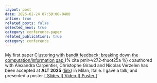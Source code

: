 ```yaml
---
layout: post
date: 2025-02-24 07:59:00-0400
inline: true
related_posts: false
selected_news: true
category: conference-paper
related_publications: true
category: conference
---
```

My first paper <a href="https://raw.githubusercontent.com/mlresearch/v272/main/assets/thuot25a/thuot25a.pdf"> Clustering with bandit feedback: breaking down the computation/information gap </a> {% cite pmlr-v272-thuot25a %} coauthored with Alexandra Carpentier, Christophe Giraud and Nicolas Verzelen has been accepted at <strong> ALT 2025 </strong> (<a href="http://algorithmiclearningtheory.org/alt2025/">link</a>) in Milan, Italie.
I gave a talk, and presented a poster [<a href="https://victorthuot.github.io/assets/pdf/slide_ALT_feb2025.pdf"> Slides </a>][<a href="https://www.youtube.com/watch?v=RmEcxjNeCPA"> Video </a>][<a href="https://victorthuot.github.io/assets/pdf/poster_ALT_feb2025.pdf"> Poster </a>]. 
